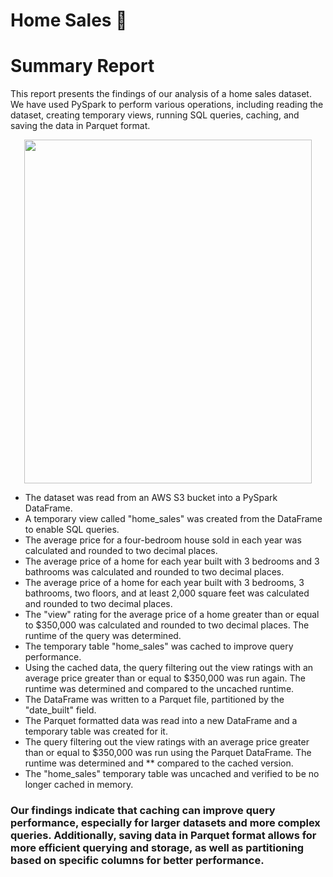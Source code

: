 # Home Sales :house_with_garden:

# Summary Report
This report presents the findings of our analysis of a home sales dataset. We have used PySpark to perform various operations, including reading the dataset, creating temporary views, running SQL queries, caching, and saving the data in Parquet format.


<p align="center">
  <img width="460" height="550" src="https://user-images.githubusercontent.com/97980927/228965889-f04e0db0-04b7-415c-bda9-ad8a1f13aee9.png">
</p>


* The dataset was read from an AWS S3 bucket into a PySpark DataFrame.
* A temporary view called "home_sales" was created from the DataFrame to enable SQL queries.
* The average price for a four-bedroom house sold in each year was calculated and rounded to two decimal places.
* The average price of a home for each year built with 3 bedrooms and 3 bathrooms was calculated and rounded to two decimal places.
* The average price of a home for each year built with 3 bedrooms, 3 bathrooms, two floors, and at least 2,000 square feet was calculated and rounded to two decimal places.
* The "view" rating for the average price of a home greater than or equal to $350,000 was calculated and rounded to two decimal places. The runtime of the query was determined.
* The temporary table "home_sales" was cached to improve query performance.
* Using the cached data, the query filtering out the view ratings with an average price greater than or equal to $350,000 was run again. The runtime was determined and compared to the uncached runtime.
* The DataFrame was written to a Parquet file, partitioned by the "date_built" field.
* The Parquet formatted data was read into a new DataFrame and a temporary table was created for it.
* The query filtering out the view ratings with an average price greater than or equal to $350,000 was run using the Parquet DataFrame. The runtime was determined and ** compared to the cached version.
* The "home_sales" temporary table was uncached and verified to be no longer cached in memory.

### Our findings indicate that caching can improve query performance, especially for larger datasets and more complex queries. Additionally, saving data in Parquet format allows for more efficient querying and storage, as well as partitioning based on specific columns for better performance.

